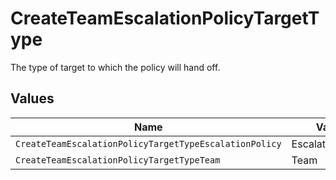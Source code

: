 # CreateTeamEscalationPolicyTargetType

The type of target to which the policy will hand off.


## Values

| Name                                                   | Value                                                  |
| ------------------------------------------------------ | ------------------------------------------------------ |
| `CreateTeamEscalationPolicyTargetTypeEscalationPolicy` | EscalationPolicy                                       |
| `CreateTeamEscalationPolicyTargetTypeTeam`             | Team                                                   |